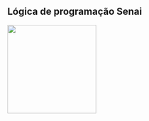 ## Lógica de programação Senai

<img src="(https://upload.wikimedia.org/wikipedia/commons/thumb/0/0a/Python.svg/2048px-Python.svg.png)" width="200">
